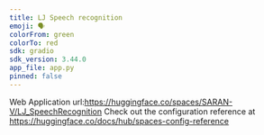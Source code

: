 ```yaml
---
title: LJ Speech recognition
emoji: 🗣️
colorFrom: green
colorTo: red
sdk: gradio
sdk_version: 3.44.0
app_file: app.py
pinned: false
---
```


Web Application url:https://huggingface.co/spaces/SARAN-V/LJ_SpeechRecognition
Check out the configuration reference at https://huggingface.co/docs/hub/spaces-config-reference
